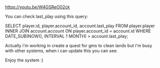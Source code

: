 https://youtu.be/W4GSReO02ck

You can check last_play using this query:

SELECT player.id, player.account_id, account.last_play FROM player.player INNER JOIN account.account ON player.account_id = account.id WHERE DATE_SUB(NOW(), INTERVAL 1 MONTH) > account.last_play;

Actually i'm working in create a quest for gms to clean lands but i'm busy with other systems, when i can update this you can see.

Enjoy the system :)
